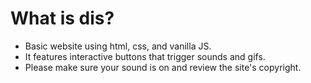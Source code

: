 # What is dis?

- Basic website using html, css, and vanilla JS.
- It features interactive buttons that trigger sounds and gifs.
- Please make sure your sound is on and review the site's copyright.